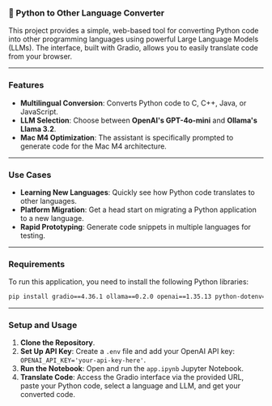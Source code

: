 ### 🔄 Python to Other Language Converter

This project provides a simple, web-based tool for converting Python code into other programming languages using powerful Large Language Models (LLMs). The interface, built with Gradio, allows you to easily translate code from your browser.

-----

### Features

  * **Multilingual Conversion**: Converts Python code to C, C++, Java, or JavaScript.
  * **LLM Selection**: Choose between **OpenAI's GPT-4o-mini** and **Ollama's Llama 3.2**.
  * **Mac M4 Optimization**: The assistant is specifically prompted to generate code for the Mac M4 architecture.

-----

### Use Cases

  * **Learning New Languages**: Quickly see how Python code translates to other languages.
  * **Platform Migration**: Get a head start on migrating a Python application to a new language.
  * **Rapid Prototyping**: Generate code snippets in multiple languages for testing.

-----

### Requirements

To run this application, you need to install the following Python libraries:

```bash
pip install gradio==4.36.1 ollama==0.2.0 openai==1.35.13 python-dotenv==1.0.1
```

-----

### Setup and Usage

1.  **Clone the Repository**.
2.  **Set Up API Key**: Create a `.env` file and add your OpenAI API key: `OPENAI_API_KEY='your-api-key-here'`.
3.  **Run the Notebook**: Open and run the `app.ipynb` Jupyter Notebook.
4.  **Translate Code**: Access the Gradio interface via the provided URL, paste your Python code, select a language and LLM, and get your converted code.
